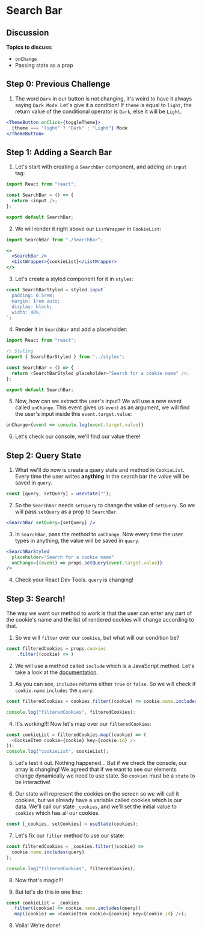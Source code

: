 # Search Bar

## Discussion

**Topics to discuss:**

- `onChange`
- Passing state as a prop

## Step 0: Previous Challenge

1. The word `Dark` in our button is not changing, it's weird to have it always saying `Dark Mode`. Let's give it a condition! If `theme` is equal to `light`, the return value of the conditional operator is `Dark`, else it will be `Light`.

```jsx
<ThemeButton onClick={toggleTheme}>
  {theme === "light" ? "Dark" : "Light"} Mode
</ThemeButton>
```

## Step 1: Adding a Search Bar

1. Let's start with creating a `SearchBar` component, and adding an `input` tag:

```javascript
import React from "react";

const SearchBar = () => {
  return <input />;
};

export default SearchBar;
```

2. We will render it right above our `ListWrapper` in `CookieList`:

```javascript
import SearchBar from "./SearchBar";
```

```jsx
<>
  <SearchBar />
  <ListWrapper>{cookieList}</ListWrapper>
</>
```

3. Let's create a styled component for it in `styles`:

```javascript
const SearchBarStyled = styled.input`
  padding: 0.5rem;
  margin: 1rem auto;
  display: block;
  width: 40%;
`;
```

4. Render it in `SearchBar` and add a placeholder:

```javascript
import React from "react";

// Styling
import { SearchBarStyled } from "../styles";

const SearchBar = () => {
  return <SearchBarStyled placeholder="Search for a cookie name" />;
};

export default SearchBar;
```

5. Now, how can we extract the user's input? We will use a new event called `onChange`. This event gives us `event` as an argument, we will find the user's input inside this `event.target.value`:

```javascript
onChange={event => console.log(event.target.value)}
```

6. Let's check our console, we'll find our value there!

## Step 2: Query State

1. What we'll do now is create a query state and method in `CookieList`. Every time the user writes **anything** in the search bar the value will be saved in `query`.

```javascript
const [query, setQuery] = useState("");
```

2. So the `SearchBar` needs `setQuery` to change the value of `setQuery`. So we will pass `setQuery` as a prop to `SearchBar`.

```jsx
<SearchBar setQuery={setQuery} />
```

3. In `SearchBar`, pass the method to `onChange`. Now every time the user types in anything, the value will be saved in `query`.

```jsx
<SearchBarStyled
  placeholder="Search for a cookie name"
  onChange={(event) => props.setQuery(event.target.value)}
/>
```

4. Check your React Dev Tools. `query` is changing!

## Step 3: Search!

The way we want our method to work is that the user can enter any part of the cookie's name and the list of rendered cookies will change according to that.

1. So we will `filter` over our `cookies`, but what will our condition be?

```javascript
const filteredCookies = props.cookies
    .filter((cookie) => )
```

2. We will use a method called `include` which is a JavaScript method. Let's take a look at the [documentation](https://developer.mozilla.org/en-US/docs/Web/JavaScript/Reference/Global_Objects/Array/includes).

3. As you can see, `includes` returns either `true` or `false`. So we will check if `cookie.name` `includes` the `query`:

```javascript
const filteredCookies = cookies.filter((cookie) => cookie.name.includes(query));

console.log("filteredCookies", filteredCookies);
```

4. It's working!!! Now let's map over our `filteredCookies`:

```javascript
const cookieList = filteredCookies.map((cookie) => (
  <CookieItem cookie={cookie} key={cookie.id} />
));
console.log("cookieList", cookieList);
```

5. Let's test it out. Nothing happened... But if we check the console, our array is changing! We agreed that if we want to see our elements change dynamically we need to use state. So `cookies` must be a `state` to be interactive!

6. Our state will represent the cookies on the screen so we will call it cookies, but we already have a variable called cookies which is our data. We'll call our state `_cookies`, and we'll set the initial value to `cookies` which has all our cookies.

```javascript
const [_cookies, setCookies] = useState(cookies);
```

7. Let's fix our `filter` method to use our state:

```javascript
const filteredCookies = _cookies.filter((cookie) =>
  cookie.name.includes(query)
);

console.log("filteredCookies", filteredCookies);
```

8. Now that's magic!!!

9. But let's do this in one line:

```javascript
const cookieList = _cookies
  .filter((cookie) => cookie.name.includes(query))
  .map((cookie) => <CookieItem cookie={cookie} key={cookie.id} />);
```

8. Voila! We're done!
